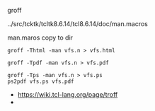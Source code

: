 groff

../src/tcktk/tcltk8.6.14/tcl8.6.14/doc/man.macros

man.maros copy to dir
```
groff -Thtml -man vfs.n > vfs.html 

groff -Tpdf -man vfs.n > vfs.pdf 

groff -Tps -man vfs.n > vfs.ps 
ps2pdf vfs.ps vfs.pdf
```

+ https://wiki.tcl-lang.org/page/troff
+ 
